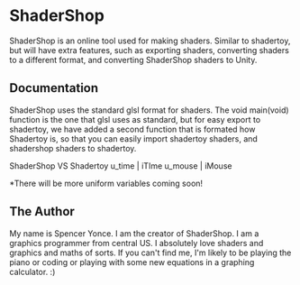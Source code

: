 # ShaderShop

ShaderShop is an online tool used for making shaders. Similar to shadertoy, but will have extra features, such as exporting shaders, converting shaders
to a different format, and converting ShaderShop shaders to Unity. 

## Documentation

ShaderShop uses the standard glsl format for shaders. The void main(void) function is the one that glsl uses as standard, but for easy export to shadertoy,
we have added a second function that is formated how Shadertoy is, so that you can easily import shadertoy shaders, and shadershop shaders to shadertoy. 

ShaderShop VS Shadertoy
u_time | iTIme
u_mouse | iMouse

*There will be more uniform variables coming soon!

## The Author

My name is Spencer Yonce. I am the creator of ShaderShop. I am a graphics programmer from central US. I absolutely love shaders and graphics and maths of
sorts. If you can't find me, I'm likely to be playing the piano or coding or playing with some new equations in a graphing calculator. :)
